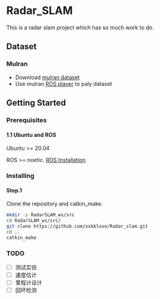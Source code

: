 # Radar_SLAM

This is a radar slam project which has so much work to do.

## Dataset 
### Mulran

- Download [mulran dataset](https://sites.google.com/view/mulran-pr/download)
- Use mulran [ROS player](https://github.com/irapkaist/file_player_mulran) to paly dataset

## Getting Started

### Prerequisites

#### 1.1 Ubuntu and ROS
Ubuntu >= 20.04

ROS >= noetic. [ROS Installation](http://wiki.ros.org/ROS/Installation).


### Installing
 
#### Step.1

 Clone the repository and catkin_make.
 
```bash
mkdir -p RadarSLAM_ws/src
cd RadarSLAM_ws/src/
git clone https://github.com/xxkklose/Radar_slam.git
cd ..
catkin_make
```

### TODO
- [ ] 测试实验
- [ ] 速度估计
- [ ] 里程计设计
- [ ] 回环检测
